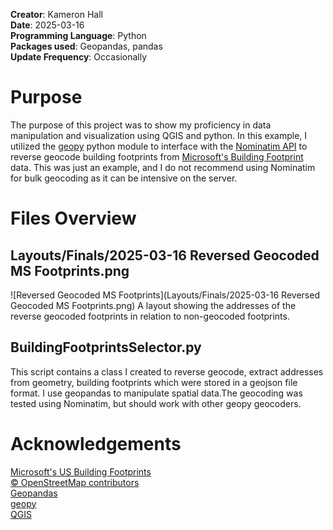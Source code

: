 **Creator**: Kameron Hall\
**Date**: 2025-03-16\
**Programming Language**: Python\
**Packages used**: Geopandas, pandas\
**Update Frequency**: Occasionally
# Purpose
The purpose of this project was to show my proficiency in data manipulation and visualization using QGIS and python.
In this example, I utilized the [geopy](https://geopy.readthedocs.io/en/stable/) python module to interface with the [Nominatim API](https://nominatim.org/) to reverse geocode building footprints
from [Microsoft's Building Footprint](https://github.com/microsoft/USBuildingFootprints?tab=readme-ov-file) data. This was just an example, and I do not recommend using Nominatim for bulk geocoding as it can be intensive on the server.

# Files Overview

## Layouts/Finals/2025-03-16 Reversed Geocoded MS Footprints.png
![Reversed Geocoded MS Footprints](Layouts/Finals/2025-03-16 Reversed Geocoded MS Footprints.png)
A layout showing the addresses of the reverse geocoded footprints in relation to non-geocoded footprints.

## BuildingFootprintsSelector.py
This script contains a class I created to reverse geocode, extract addresses from geometry, building footprints which 
were stored in a geojson file format. I use geopandas to manipulate spatial data.The geocoding was tested using Nominatim, 
but should work with other geopy geocoders.

# Acknowledgements
[Microsoft's US Building Footprints](https://github.com/microsoft/USBuildingFootprints?tab=readme-ov-file)\
[© OpenStreetMap contributors](https://www.openstreetmap.org/copyright)\
[Geopandas](https://geopandas.org/en/stable/)\
[geopy](https://geopy.readthedocs.io/en/stable/)\
[QGIS](https://qgis.org/)